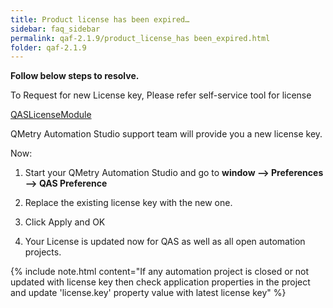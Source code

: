 ```yaml
---
title: Product license has been expired…
sidebar: faq_sidebar
permalink: qaf-2.1.9/product_license_has been_expired.html
folder: qaf-2.1.9
---
```


**Follow below steps to resolve.**

To Request for new License key, Please refer self-service tool for license

[QASLicenseModule](http://qaslicense.qmetry.com/QASLicenseModule)

QMetry Automation Studio support team will provide you a new license key.

Now:

1. Start your QMetry Automation Studio and go to **window --> Preferences --> QAS Preference**

2. Replace the existing license key with the new one.

3. Click Apply and OK

4. Your License is updated now for QAS as well as all open automation projects.

{% include note.html content="If any automation project is closed or not updated with license key then check application properties in the project and update 'license.key' property value with latest license key" %}
